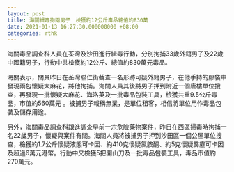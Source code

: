```yaml
---
layout: post
title: 海關緝毒拘兩男子　檢獲約12公斤毒品總值約830萬
date: 2021-01-13 16:27:30.000000000 +08:00
categories: rthk
---
```


海關毒品調查科人員在荃灣及沙田進行緝毒行動，分別拘捕33歲外籍男子及22歲中國籍男子，行動中共檢獲約12公斤、總值約830萬元毒品。

海關表示，關員昨日在荃灣聯仁街截查一名形跡可疑外籍男子，在他手持的膠袋中發現兩包懷疑大麻花，將他拘捕。海關人員其後將男子押到附近一個唐樓單位搜查，再發現一批懷疑大麻花、海洛英及一批毒品包裝工具，檢獲共重9.5公斤毒品，市值約560萬元 。被捕男子報稱無業，是單位租客，相信將單位用作毒品包裝及儲存用途。

另外，海關毒品調查科跟進調查早前一宗危險藥物案件，昨日在西區掃毒時拘捕一名22歲男子，懷疑與案件有關。海關人員將被捕男子押到沙田區一個公屋單位搜查，檢獲約1.7公斤懷疑液態可卡因、約410克懷疑氯胺酮、約5克懷疑霹靂可卡因及超過6萬元港幣。行動中又檢獲5把開山刀及一批毒品包裝工具，毒品市值約270萬元。
